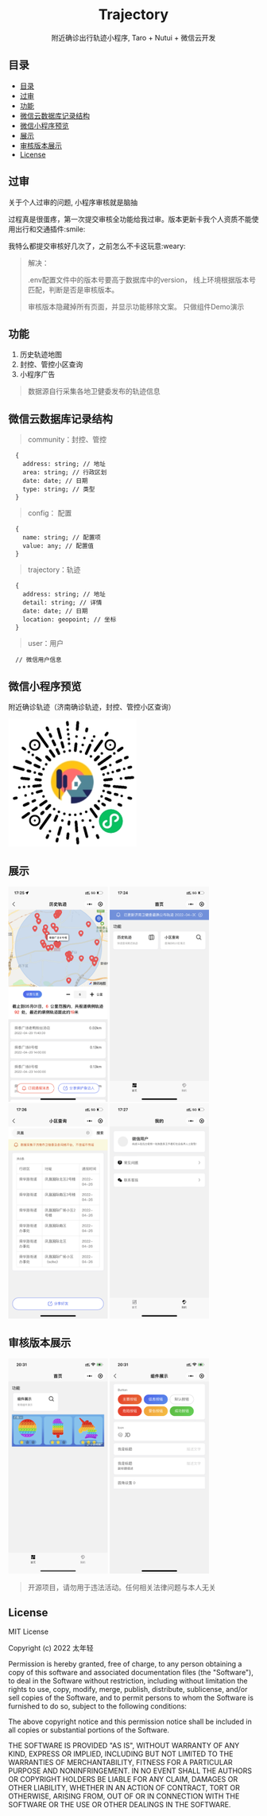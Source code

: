 <div align="center">
  <h1>Trajectory</h1>
  <p>附近确诊出行轨迹小程序, Taro + Nutui + 微信云开发</p>
</div>

## 目录
- [目录](#目录)
- [过审](#过审)
- [功能](#功能)
- [微信云数据库记录结构](#微信云数据库记录结构)
- [微信小程序预览](#微信小程序预览)
- [展示](#展示)
- [审核版本展示](#审核版本展示)
- [License](#license)

## 过审

<p>关于个人过审的问题, 小程序审核就是脑抽</p>
<p>过程真是很蛋疼，第一次提交审核全功能给我过审。版本更新卡我个人资质不能使用出行和交通插件:smile:</p>
<p>我特么都提交审核好几次了，之前怎么不卡这玩意:weary:</p>

> 解决： 
> 
> .env配置文件中的版本号要高于数据库中的version， 线上环境根据版本号匹配，判断是否是审核版本。
> 
> 审核版本隐藏掉所有页面，并显示功能移除文案。 只做组件Demo演示

## 功能

1. 历史轨迹地图
2. 封控、管控小区查询
3. 小程序广告

> 数据源自行采集各地卫健委发布的轨迹信息

## 微信云数据库记录结构

> community：封控、管控

```
  {
    address: string; // 地址
    area: string; // 行政区划
    date: date; // 日期
    type: string; // 类型
  }
```

> config： 配置

```
  {
    name: string; // 配置项
    value: any; // 配置值
  }
```

> trajectory：轨迹

```
  {
    address: string; // 地址
    detail: string; // 详情
    date: date; // 日期
    location: geopoint; // 坐标
  }
```

> user：用户

```
  // 微信用户信息
```


## 微信小程序预览

附近确诊轨迹（济南确诊轨迹，封控、管控小区查询） 

<a href="https://raw.githubusercontent.com/eamesh/trajectory/dev/resource/qrcode.jpg"><img src="./resource/qrcode.jpg"></a>

## 展示

<a href="https://raw.githubusercontent.com/eamesh/trajectory/dev/resource/01.png"><img src="./resource/01.png" width="200"></a>
<a href="https://raw.githubusercontent.com/eamesh/trajectory/dev/resource/02.png"><img src="./resource/02.png" width="200"></a>
<a href="https://raw.githubusercontent.com/eamesh/trajectory/dev/resource/03.png"><img src="./resource/03.png" width="200"></a>
<a href="https://raw.githubusercontent.com/eamesh/trajectory/dev/resource/04.png"><img src="./resource/04.png" width="200"></a>

## 审核版本展示
<a href="https://raw.githubusercontent.com/eamesh/trajectory/dev/resource/05.png"><img src="./resource/05.png" width="200"></a>
<a href="https://raw.githubusercontent.com/eamesh/trajectory/dev/resource/06.png"><img src="./resource/06.png" width="200"></a>


> 开源项目，请勿用于违法活动。任何相关法律问题与本人无关

## License

MIT License

Copyright (c) 2022 太年轻

Permission is hereby granted, free of charge, to any person obtaining a copy
of this software and associated documentation files (the "Software"), to deal
in the Software without restriction, including without limitation the rights
to use, copy, modify, merge, publish, distribute, sublicense, and/or sell
copies of the Software, and to permit persons to whom the Software is
furnished to do so, subject to the following conditions:

The above copyright notice and this permission notice shall be included in all
copies or substantial portions of the Software.

THE SOFTWARE IS PROVIDED "AS IS", WITHOUT WARRANTY OF ANY KIND, EXPRESS OR
IMPLIED, INCLUDING BUT NOT LIMITED TO THE WARRANTIES OF MERCHANTABILITY,
FITNESS FOR A PARTICULAR PURPOSE AND NONINFRINGEMENT. IN NO EVENT SHALL THE
AUTHORS OR COPYRIGHT HOLDERS BE LIABLE FOR ANY CLAIM, DAMAGES OR OTHER
LIABILITY, WHETHER IN AN ACTION OF CONTRACT, TORT OR OTHERWISE, ARISING FROM,
OUT OF OR IN CONNECTION WITH THE SOFTWARE OR THE USE OR OTHER DEALINGS IN THE
SOFTWARE.
